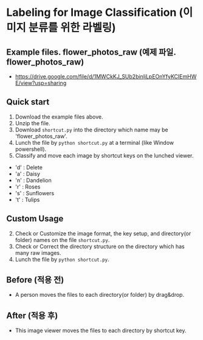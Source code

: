 # Labeling for Image Classification (이미지 분류를 위한 라벨링)

## Example files. flower_photos_raw (예제 파일. flower_photos_raw)
* https://drive.google.com/file/d/1MWCkKJ_SUb2binljLpEOnYfyKCIEmHWE/view?usp=sharing

## Quick start
1. Download the example files above.
2. Unzip the file.
3. Download `shortcut.py` into the directory which name may be 'flower_photos_raw'.
4. Lunch the file by `python shortcut.py` at a terminal (like Window powershell).
5. Classify and move each image by shortcut keys on the lunched viewer.
  * 'd' : Delete
  * 'a' : Daisy
  * 'n' : Dandelion
  * 'r' : Roses
  * 's' : Sunflowers
  * 't' : Tulips

## Custom Usage
2. Check or Customize the image format, the key setup, and directory(or folder) names on the file `shortcut.py`.
3. Check or Correct the directory structure on the directory which has many raw images.
4. Lunch the file by `python shortcut.py`.

## Before (적용 전)
* A person moves the files to each directory(or folder) by drag&drop.

## After (적용 후)
* This image viewer moves the files to each directory by shortcut key.
